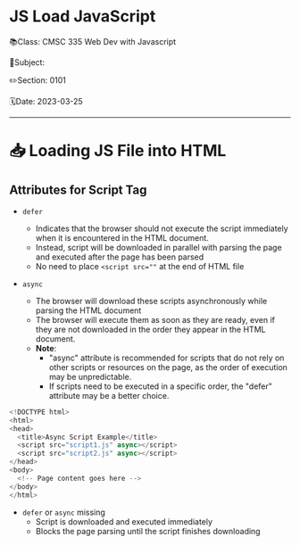 # JS Load JavaScript 

📚Class: CMSC 335 Web Dev with Javascript

📘Subject: <a href="https://github.com/lamula21/cheat-sheets/blob/main/"></a>

✏️Section: 0101

🗓️Date: 2023-03-25


---

# 📥 Loading JS File into HTML

## Attributes for Script Tag
- `defer` 
	- Indicates that the browser should not execute the script immediately when it is encountered in the HTML document. 
	- Instead, script will be downloaded in parallel with parsing the page and executed after the page has been parsed
	- No need to place `<script src=""` at the end of HTML file

- `async` 
	- The browser will download these scripts asynchronously while parsing the HTML document
	- The browser will execute them as soon as they are ready, even if they are not downloaded in the order they appear in the HTML document.
	- **Note**: 
		- "async" attribute is recommended for scripts that do not rely on other scripts or resources on the page, as the order of execution may be unpredictable. 
		- If scripts need to be executed in a specific order, the "defer" attribute may be a better choice.
```js
<!DOCTYPE html>
<html>
<head>
  <title>Async Script Example</title>
  <script src="script1.js" async></script>
  <script src="script2.js" async></script>
</head>
<body>
  <!-- Page content goes here -->
</body>
</html>
```

- `defer` or `async` missing
	- Script is downloaded and executed immediately
	- Blocks the page parsing until the script finishes downloading


